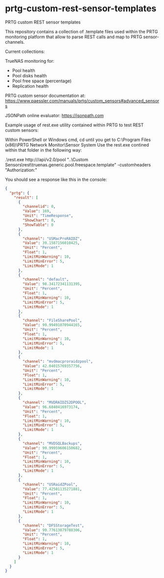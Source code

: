 # prtg-custom-rest-sensor-templates
PRTG custom REST sensor templates

This repository contains a collection of .template files used within the PRTG monitoring platform that allow to parse REST calls and map to PRTG sensor-channels.

Current collections:

TrueNAS monitoring for:

* Pool health
* Pool disks health
* Pool free space (percentage)
* Replication health

PRTG custom sensor documentation at: https://www.paessler.com/manuals/prtg/custom_sensors#advanced_sensors

JSONPath online evaluator: https://jsonpath.com

Example usage of rest.exe utility contained within PRTG to test REST custom sensors:

Within PowerShell or Windows cmd, cd until you get to C:\Program Files (x86)\PRTG Network Monitor\Sensor System
Use the rest.exe contined within that folder in the following way:

.\rest.exe http://<IP Address of TrueNAS>/api/v2.0/pool "..\Custom Sensors\rest\truenas.generic.pool.freespace.template" -customheaders "Authorization:<Your TrueNAS Authorhization token>"

You should see a response like this in the console:

```json
{
  "prtg": {
    "result": [
      {
        "channelid": 0,
        "Value": 169,
        "Unit": "TimeResponse",
        "ShowChart": 0,
        "ShowTable": 0
      },
      {
        "channel": "USMacProRAIDZ",
        "Value": 39.1587156010425,
        "Unit": "Percent",
        "Float": 1,
        "LimitMinWarning": 10,
        "LimitMinError": 5,
        "LimitMode": 1
      },
      {
        "channel": "default",
        "Value": 98.34172341131395,
        "Unit": "Percent",
        "Float": 1,
        "LimitMinWarning": 10,
        "LimitMinError": 5,
        "LimitMode": 1
      },
      {
        "channel": "FileSharePool",
        "Value": 99.99491070944165,
        "Unit": "Percent",
        "Float": 1,
        "LimitMinWarning": 10,
        "LimitMinError": 5,
        "LimitMode": 1
      },
      {
        "channel": "mvdmacproraidzpool",
        "Value": 42.04015769357756,
        "Unit": "Percent",
        "Float": 1,
        "LimitMinWarning": 10,
        "LimitMinError": 5,
        "LimitMode": 1
      },
      {
        "channel": "MVDRAIDZS2DPOOL",
        "Value": 96.6840416973174,
        "Unit": "Percent",
        "Float": 1,
        "LimitMinWarning": 10,
        "LimitMinError": 5,
        "LimitMode": 1
      },
      {
        "channel": "MVDSQLBackups",
        "Value": 99.99959606150682,
        "Unit": "Percent",
        "Float": 1,
        "LimitMinWarning": 10,
        "LimitMinError": 5,
        "LimitMode": 1
      },
      {
        "channel": "USRaidZPool",
        "Value": 77.42501135271881,
        "Unit": "Percent",
        "Float": 1,
        "LimitMinWarning": 10,
        "LimitMinError": 5,
        "LimitMode": 1
      },
      {
        "channel": "DFSStorageTest",
        "Value": 99.77613879788306,
        "Unit": "Percent",
        "Float": 1,
        "LimitMinWarning": 10,
        "LimitMinError": 5,
        "LimitMode": 1
      }
    ]
  }
}
```